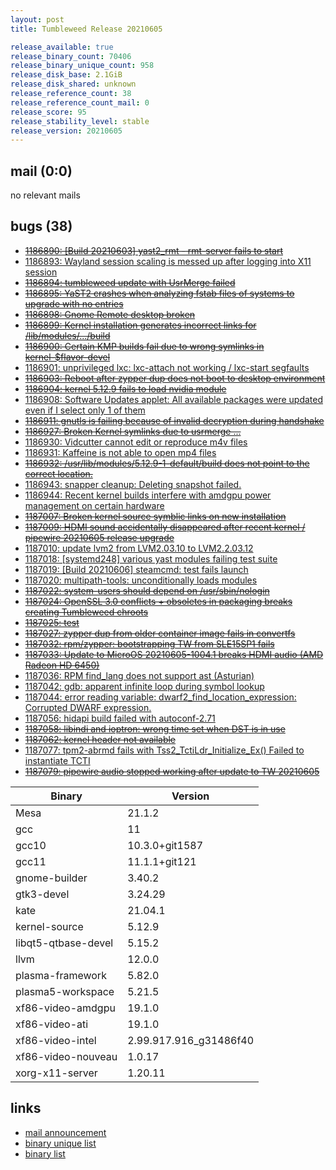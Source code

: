 ```yaml
---
layout: post
title: Tumbleweed Release 20210605

release_available: true
release_binary_count: 70406
release_binary_unique_count: 958
release_disk_base: 2.1GiB
release_disk_shared: unknown
release_reference_count: 38
release_reference_count_mail: 0
release_score: 95
release_stability_level: stable
release_version: 20210605
---
```


## mail (0:0)

no relevant mails

## bugs (38)

<!--more-->

- ~~[1186890: \[Build 20210603\] yast2_rmt - rmt-server fails to start](https://bugzilla.opensuse.org/show_bug.cgi?id=1186890)~~
- [1186893: Wayland session scaling is messed up after logging into X11 session](https://bugzilla.opensuse.org/show_bug.cgi?id=1186893)
- ~~[1186894: tumbleweed update with UsrMerge failed](https://bugzilla.opensuse.org/show_bug.cgi?id=1186894)~~
- ~~[1186895: YaST2 crashes when analyzing fstab files of systems to upgrade with no entries](https://bugzilla.opensuse.org/show_bug.cgi?id=1186895)~~
- ~~[1186898: Gnome Remote desktop broken](https://bugzilla.opensuse.org/show_bug.cgi?id=1186898)~~
- ~~[1186899: Kernel installation generates incorrect links for /lib/modules/.../build](https://bugzilla.opensuse.org/show_bug.cgi?id=1186899)~~
- ~~[1186900: Certain KMP builds fail due to wrong symlinks in kernel-$flavor-devel](https://bugzilla.opensuse.org/show_bug.cgi?id=1186900)~~
- [1186901: unprivileged lxc: lxc-attach not working / lxc-start segfaults](https://bugzilla.opensuse.org/show_bug.cgi?id=1186901)
- ~~[1186903: Reboot after zypper dup does not boot to desktop environment](https://bugzilla.opensuse.org/show_bug.cgi?id=1186903)~~
- ~~[1186904: kernel 5.12.9 fails to load nvidia module](https://bugzilla.opensuse.org/show_bug.cgi?id=1186904)~~
- [1186908: Software Updates applet: All available packages were updated even if I select only 1 of them](https://bugzilla.opensuse.org/show_bug.cgi?id=1186908)
- ~~[1186911: gnutls is failing because of invalid decryption during handshake](https://bugzilla.opensuse.org/show_bug.cgi?id=1186911)~~
- ~~[1186927: Broken Kernel symlinks due to usrmerge ...](https://bugzilla.opensuse.org/show_bug.cgi?id=1186927)~~
- [1186930: Vidcutter cannot edit or reproduce m4v files](https://bugzilla.opensuse.org/show_bug.cgi?id=1186930)
- [1186931: Kaffeine is not able to open mp4 files](https://bugzilla.opensuse.org/show_bug.cgi?id=1186931)
- ~~[1186932: /usr/lib/modules/5.12.9-1-default/build does not point to the correct location.](https://bugzilla.opensuse.org/show_bug.cgi?id=1186932)~~
- [1186943: snapper cleanup: Deleting snapshot failed.](https://bugzilla.opensuse.org/show_bug.cgi?id=1186943)
- [1186944: Recent kernel builds interfere with amdgpu power management on certain hardware](https://bugzilla.opensuse.org/show_bug.cgi?id=1186944)
- ~~[1187007: Broken kernel source symblic links on new installation](https://bugzilla.opensuse.org/show_bug.cgi?id=1187007)~~
- ~~[1187009: HDMI sound accidentally disappeared after recent kernel / pipewire 20210605 release upgrade](https://bugzilla.opensuse.org/show_bug.cgi?id=1187009)~~
- [1187010: update lvm2 from LVM2.03.10 to LVM2.2.03.12](https://bugzilla.opensuse.org/show_bug.cgi?id=1187010)
- [1187018: \[systemd248\] various yast modules failing test suite](https://bugzilla.opensuse.org/show_bug.cgi?id=1187018)
- [1187019: \[Build 20210606\] steamcmd: test fails launch](https://bugzilla.opensuse.org/show_bug.cgi?id=1187019)
- [1187020: multipath-tools: unconditionally loads modules](https://bugzilla.opensuse.org/show_bug.cgi?id=1187020)
- ~~[1187022: system-users should depend on /usr/sbin/nologin](https://bugzilla.opensuse.org/show_bug.cgi?id=1187022)~~
- ~~[1187024: OpenSSL 3.0 conflicts + obsoletes in packaging breaks creating Tumbleweed chroots](https://bugzilla.opensuse.org/show_bug.cgi?id=1187024)~~
- ~~[1187025: test](https://bugzilla.opensuse.org/show_bug.cgi?id=1187025)~~
- ~~[1187027: zypper dup from older container image fails in convertfs](https://bugzilla.opensuse.org/show_bug.cgi?id=1187027)~~
- ~~[1187032: rpm/zypper: bootstrapping TW from SLE15SP1 fails](https://bugzilla.opensuse.org/show_bug.cgi?id=1187032)~~
- ~~[1187033: Update to MicroOS 20210605-1004.1 breaks HDMI audio (AMD Radeon HD 6450)](https://bugzilla.opensuse.org/show_bug.cgi?id=1187033)~~
- [1187036: RPM find_lang does not support ast (Asturian)](https://bugzilla.opensuse.org/show_bug.cgi?id=1187036)
- [1187042: gdb: apparent infinite loop during symbol lookup](https://bugzilla.opensuse.org/show_bug.cgi?id=1187042)
- [1187044: error reading variable: dwarf2_find_location_expression: Corrupted DWARF expression.](https://bugzilla.opensuse.org/show_bug.cgi?id=1187044)
- [1187056: hidapi build failed with autoconf-2.71](https://bugzilla.opensuse.org/show_bug.cgi?id=1187056)
- ~~[1187058: libindi and ioptron: wrong time set when DST is in use](https://bugzilla.opensuse.org/show_bug.cgi?id=1187058)~~
- ~~[1187062: kernel header not available](https://bugzilla.opensuse.org/show_bug.cgi?id=1187062)~~
- [1187077: tpm2-abrmd fails with Tss2_TctiLdr_Initialize_Ex() Failed to instantiate TCTI](https://bugzilla.opensuse.org/show_bug.cgi?id=1187077)
- ~~[1187079: pipewire audio stopped working after update to TW 20210605](https://bugzilla.opensuse.org/show_bug.cgi?id=1187079)~~

Binary | Version
--- | ---
Mesa | 21.1.2
gcc | 11
gcc10 | 10.3.0+git1587
gcc11 | 11.1.1+git121
gnome-builder | 3.40.2
gtk3-devel | 3.24.29
kate | 21.04.1
kernel-source | 5.12.9
libqt5-qtbase-devel | 5.15.2
llvm | 12.0.0
plasma-framework | 5.82.0
plasma5-workspace | 5.21.5
xf86-video-amdgpu | 19.1.0
xf86-video-ati | 19.1.0
xf86-video-intel | 2.99.917.916_g31486f40
xf86-video-nouveau | 1.0.17
xorg-x11-server | 1.20.11

## links

- [mail announcement](https://lists.opensuse.org/archives/list/factory@lists.opensuse.org/thread/R2OCXFKPN2RU5NBQPTGEWU2QJ6QAWLTX)
- [binary unique list](http://download.opensuse.org/history/20210605/rpm.unique.list)
- [binary list](http://download.opensuse.org/history/20210605/rpm.list)
